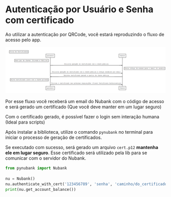 # Autenticação por Usuário e Senha com certificado
Ao utilizar a autenticação por QRCode, você estará reproduzindo o fluxo de acesso pelo app.

![Fluxo de geração de certificado](./img/diagram.PNG)

Por esse fluxo você receberá um email do Nubank com o código de acesso e será gerado um certificado (Que você deve manter em um lugar seguro)

Com o certificado gerado, é possível fazer o login sem interação humana (Ideal para scripts)

Após instalar a biblioteca, utilize o comando `pynubank` no terminal para iniciar o processo de geração de certificados.

Se executado com sucesso, será gerado um arquivo `cert.p12` **mantenha ele em lugar seguro**. Esse certificado será utilizado pela lib para se comunicar com o servidor do Nubank.

```python
from pynubank import Nubank

nu = Nubank()
nu.authenticate_with_cert('123456789', 'senha', 'caminho/do_certificado.p12')
print(nu.get_account_balance())
```
